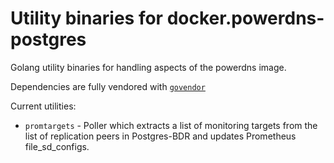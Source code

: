 # Utility binaries for docker.powerdns-postgres

Golang utility binaries for handling aspects of the powerdns image.

Dependencies are fully vendored with [`govendor`](https://github.com/kardianos/govendor)

Current utilities:

* `promtargets` - Poller which extracts a list of monitoring targets from the list of
  replication peers in Postgres-BDR and updates Prometheus file_sd_configs.
